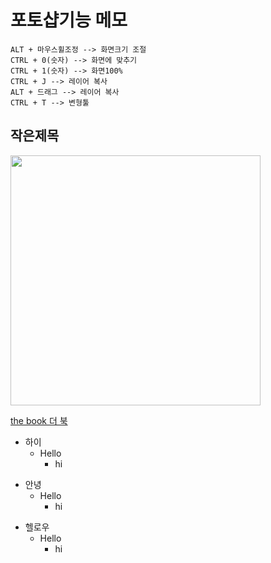 # 포토샵기능 메모

```
ALT + 마우스휠조정 --> 화면크기 조절
CTRL + 0(숫자) --> 화면에 맞추기
CTRL + 1(숫자) --> 화면100%
CTRL + J --> 레이어 복사
ALT + 드래그 --> 레이어 복사
CTRL + T --> 변형툴 
```

## 작은제목

<img src="https://1004minjeong.github.io/img/ph.png" width="400">

[the book 더 북](https://thebook.io/)

+ 하이
  + Hello
    + hi


* 안녕
  * Hello
    * hi

- 헬로우
  - Hello
    - hi
